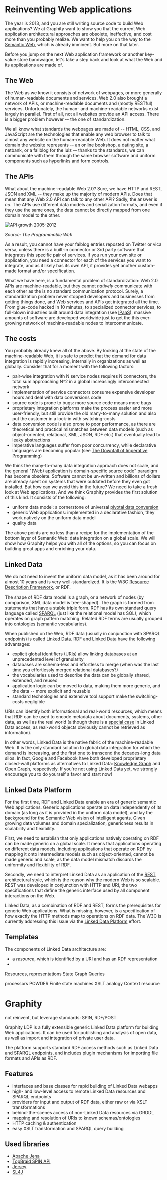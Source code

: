 Reinventing Web applications
============================

The year is 2013, and you are still writing source code to build Web applications? We at Graphity want to show
you that the current Web application architectural approaches are obsolete, ineffective, and cost more than you
probably realize. We want to help you on the way to the [Semantic Web](http://www.w3.org/2001/sw/), which is
already imminent. But more on that later.

Before you jump on the next Web application framework or another key-value store bandwagon, let's take a step
back and look at what the Web and its applications are made of.

The Web
-------

The Web as we know it consists of network of webpages, or more generally of human-readable documents and services.
Web 2.0 also brought a network of APIs, or machine-readable documents and (mostly RESTful) services.
Unfortunately, the human- and machine-readable networks exist largely in parallel. First of all, not all websites
provide an API access. There is a bigger problem however -- the one of standardization.

We all know what standards the webpages are made of -- HTML, CSS, and JavaScript are the technologies that
enable any web browser to talk to almost any website on the human-readable Web. It does not matter what domain
the website represents -- an online bookshop, a dating site, a netbank, or a failblog for the lulz -- thanks to
the standards, we can communicate with them through the same browser software and uniform components such as
hyperlinks and form controls.

The APIs
--------

What about the machine-readable Web 2.0? Sure, we have HTTP and REST, JSON and XML -- they make up the majority
of modern APIs. Does that mean that any Web 2.0 API can talk to any other API? Sadly, the answer is _no_. The
APIs use different data models and serialization formats, and even if they use the same ones, the data cannot be
directly mapped from one domain model to the other.

![API growth 2005-2012](http://blog.programmableweb.com/wp-content/api-growth-6k-600x343.png)

_Source: The Programmable Web_

As a result, you cannot have your faiblog entries reposted on Twitter or vica versa, unless there is a built-in
connector or 3rd party software that integrates this specific pair of services. If you run your own site or
application, you need a connector for each of the services you want to integrate, and as it likely has its own
API, it provides yet another custom-made format and/or specification.

What we have here, is a fundamental problem of standardization: Web 2.0 APIs are machine-readable, but they
cannot _natively_ communicate with each other as the is no standard communication protocol. Surely, a
standardization problem never stopped developers and businesses from getting things done, and Web services and
APIs get integrated all the time. From glue-code hacked in 10 minutes, to specialized connector services, to
full-blown industries built around data integration (see [IPaaS](http://www.gartner.com/it-glossary/information-platform-as-a-service-ipaas/)),
massive amounts of software are developed worldwide just to get the this ever-growing network of machine-readable
nodes to intercommunicate.

The costs
---------

You probably already knew all of the above. By looking at the state of the machine-readable Web, it is safe to
predict that the demand for data integration is rapidly increasing, internally in organizations as well as
globally. Consider that for a moment with the following factors:
* pair-wise integration with N service nodes requires N connectors, the total sum approaching N^2 in a global increasingly interconnected network
* implementation of service connectors consume expensive developer hours and deal with data conversions code
* source code is prone to bugs: more source code means more bugs
* proprietary integration platforms make the process easier and more user-friendly, but still provide the old many-to-many solution and also put the customer in a lock-in with switching-costs
* data conversion code is also prone to poor performance, as there are theoretical and practical mismatches between data models (such as object-oriented, relational, XML, JSON, RDF etc.) that eventually lead to leaky abstractions
* imperative languages suffer from poor concurrency, while declarative languages are becoming popular (see [The Downfall of Imperative Programming](http://fpcomplete.com/the-downfall-of-imperative-programming/))

We think the many-to-many data integration approach does not scale, and the general "(Web) application is
domain-specific source code" paradigm has become obsolete. Software cannot be un-written and billions of dollars
are already spent on systems that were outdated before they even got installed.
But how can we avoid this in the future? We need to take a fresh look at Web applications. And we think Graphity
provides the first solution of this kind. It consists of the following:

* uniform data model: a cornerstone of universal [pivotal data conversion](http://en.wikipedia.org/wiki/Data_conversion#Pivotal_conversion)
* generic Web applications: implemented in a declarative fashion, they work natively on the uniform data model
* quality data

The above points are no less than a recipe for the implementation of the bottom layer of Semantic Web: data
integration on a global scale. We will show how Graphity helps you with all of the options, so you can focus on
building great apps and enriching your data.

Linked Data
-----------

We do not need to invent the uniform data model, as it has been around for almost 10 years and is very
well-standardized. It is the W3C [Resource Description Framework](http://www.w3.org/standards/techs/rdf), or RDF.

The shape of RDF data model is a graph, or a network of nodes (by comparison, XML data model is tree-shaped).
The graph is formed from statements that have a stable triple form. RDF has its own standard query language called
[SPARQL](http://www.w3.org/standards/techs/sparql) (just like the relational model has SQL), which operates on
graph pattern matching. Related RDF terms are usually grouped into [ontologies](http://www.w3.org/standards/semanticweb/ontology) (semantic vocabularies).

When published on the Web, RDF data (usually in conjunction with SPARQL endpoints) is called [Linked Data](http://www.w3.org/standards/semanticweb/data).
RDF and Linked Data have the following advantages:
* explicit global identifiers (URIs) allow linking databases at an unprecedented level of granularity
* databases are schema-less and effortless to merge (when was the last time you effortlessly merged relational
databases?) 
* the vocabularies used to describe the data can be globally shared, extended, and reused
* application logic can be moved to data, making them more generic, and the data -- more explicit and reusable
* standard technologies and extensive tool support make the switching-costs negligible

URIs can identify both informational and real-world resources, which means that RDF can be used to encode
metadata about documents, systems, other data, as well as the real world (although there is a [special case](http://www.w3.org/TR/cooluris/#semweb)
in Linked Data access, as real-world objects obviously cannot be retrieved as information).

In other words, Linked Data is the native fabric of the machine-readable Web. It is the only standard solution to
global data integration for which the demand is increasing, and the first one to transcend the decades-long data
silos. In fact, Google and Facebook have both developed proprietary closed-wall platforms as alternatives to Linked
Data: [Knowledge Graph](http://www.google.com/insidesearch/features/search/knowledge.html) and
[Open Graph](http://developers.facebook.com/docs/concepts/opengraph/), respectively. If you're not using Linked Data
yet, we strongly encourage you to do yourself a favor and start now!

Linked Data Platform
--------------------

For the first time, RDF and Linked Data enable an era of generic semantic Web applications. Generic applications
operate on data independently of its domain (as long as it is provided in the uniform data model), and lay the
background for the Semantic Web vision of intelligent agents. Given growing data volumes and domain specialization,
genericness results in scalability and flexibility.

First, we need to establish that only applications natively operating on RDF can be made generic on a global scale.
It means that applications operating on different data models, including applications that operate on RDF by
mapping it onto intermediate models such as object-oriented, cannot be made generic and scale, as the data model
mismatch discards the uniformity and flexibility of RDF.

Secondly, we need to interpret Linked Data as an application of the [REST](http://en.wikipedia.org/wiki/Representational_state_transfer)
architectural style, which is the reason why the modern Web is so scalable. REST was developed in conjunction with
HTTP and URI, the two specifications that define the generic interface used by all component interactions on the
Web.

Linked Data, as a combination of RDF and REST, forms the prerequisites for generic Web applications. What is
missing, however, is a specification of how exactly the HTTP methods map to operations on RDF data. The W3C is
currently addressing this issue via the [Linked Data Platform](http://www.w3.org/2012/ldp/) effort.

Templates
---------

The components of Linked Data
architecture are:
* a _resource_, which is identified by a URI and has an RDF representation
*
Resources, representations
State
Graph
Queries

processors
POWDER
Finite state machines
XSLT analogy
Context resource

Graphity
========

not reinvent, but leverage standards: SPIN, RDF/POST

Graphity LDP is a fully extensible generic Linked Data platform for building Web applications.
It can be used for publishing and analysis of open data, as well as import and integration of private user data.

The platform supports standard RDF access methods such as Linked Data and SPARQL endpoints, and includes plugin mechanisms for importing file formats and APIs as RDF.

Features
--------

* interfaces and base classes for rapid building of Linked Data webapps
* high- and low-level access to remote Linked Data resources and SPARQL endpoints
* providers for input and output of RDF data, either raw or via XSLT transformations
* behind-the-scenes access of non-Linked Data resources via GRDDL
* mapping and resolution of URIs to known schemas/ontologies
* HTTP caching & authentication
* easy XSLT transformation and SPARQL query building

Used libraries
--------------

* [Apache Jena](http://jena.apache.org)
* [TopBraid SPIN API](http://topbraid.org/spin/api/)
* [Jersey](http://jersey.java.net)
* [SL4J](http://www.slf4j.org)